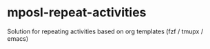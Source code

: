 # mposl-repeat-activities
Solution for repeating activities based on org templates (fzf / tmupx / emacs)
